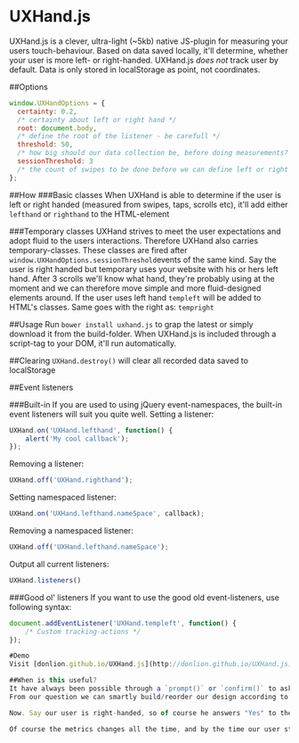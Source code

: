 # UXHand.js
UXHand.js is a clever, ultra-light (~5kb) native JS-plugin for measuring your users touch-behaviour. Based on data saved locally, it'll determine, whether your user is more left- or right-handed.
UXHand.js _does not_ track user by default. Data is only stored in localStorage as point, not coordinates.

##Options
```javascript
window.UXHandOptions = {
  certainty: 0.2,
  /* certainty about left or right hand */
  root: document.body,
  /* define the root of the listener - be carefull */
  threshold: 50,
  /* how big should our data collection be, before doing measurements? */
  sessionThreshold: 3
  /* the count of swipes to be done before we can define left or right hand usage */
};
```

##How
###Basic classes
When UXHand is able to determine if the user is left or right handed (measured from swipes, taps, scrolls etc), it'll add either ```lefthand``` or ```righthand``` to the HTML-element

###Temporary classes
UXHand strives to meet the user expectations and adopt fluid to the users interactions. Therefore UXHand also carries temporary-classes. These classes are fired after ```window.UXHandOptions.sessionThreshold```events of the same kind. Say the user is right handed but temporary uses your website with his or hers left hand. After 3 scrolls we'll know what hand, they're probably using at the moment and we can therefore move simple and more fluid-designed elements around.
If the user uses left hand ```templeft``` will be added to HTML's classes.
Same goes with the right as: ```tempright```

##Usage
Run `bower install uxhand.js` to grap the latest or simply download it from the build-folder.
When UXHand.js is included through a script-tag to your DOM, it'll run automatically.

##Clearing
`UXHand.destroy()` will clear all recorded data saved to localStorage

##Event listeners

###Built-in
If you are used to using jQuery event-namespaces, the built-in event listeners will suit you quite well.
Setting a listener:
```javascript
UXHand.on('UXHand.lefthand', function() {
	alert('My cool callback');
});
```
Removing a listener:
```javascript
UXHand.off('UXHand.righthand');
```
Setting namespaced listener:
```javascript
UXHand.on('UXHand.lefthand.nameSpace', callback);
```
Removing a namespaced listener:
```javascript
UXHand.off('UXHand.lefthand.nameSpace');
```
Output all current listeners:
```javascript
UXHand.listeners()
```


###Good ol' listeners
If you want to use the good old event-listeners, use following syntax:
```javascript
document.addEventListener('UXHand.templeft', function() {
	/* Custom tracking-actions */
});

#Demo
Visit [donlion.github.io/UXHand.js](http://donlion.github.io/UXHand.js) from a touch-device and start scrolling. The threshold is lowered to 10 for test purpose only.

##When is this useful?
It have always been possible through a `prompt()` or `confirm()` to ask the user, if they're left or right handed.
From our question we can smartly build/reorder our design according to either left or right hand.

Now. Say our user is right-handed, so of course he answers "Yes" to the question "Are you right handed?". But if the user visits our site more during coffee-breaks or cigarette-breaks, the user will (probably) use the opposite hand more. In this way the UXHand.js plugin comes in useful. Without prompting the user, we can determine, based on saved behavioural data, whether our user is left- or right-handed on our specific site.

Of course the metrics changes all the time, and by the time our user stops drinking coffee or smoking, UXHand will gently detect the opposite hand.
